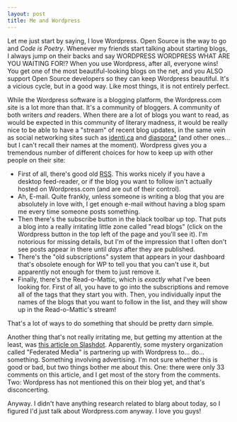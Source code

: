 ```yaml
---
layout: post
title: Me and Wordpress
---
```


Let me just start by saying, I love Wordpress. Open Source is the way to go and *Code is Poetry*. Whenever my friends start talking about starting blogs, I always jump on their backs and say WORDPRESS WORDPRESS WHAT ARE YOU WAITING FOR!? When you use Wordpress, after all, everyone wins! You get one of the most beautiful-looking blogs on the net, and you ALSO support Open Source developers so they can keep Wordpress beautiful. It's a vicious cycle, but in a good way. Like most things, it is not entirely perfect.

While the Wordpress software is a blogging platform, the Wordpress.com site is a lot more than that. It's a community of bloggers. A community of both writers *and* readers. When there are a lot of blogs you want to read, as would be expected in this community of literary madness, it would be really nice to be able to have a "stream" of recent blog updates, in the same vein as social networking sites such as [identi.ca](https://identi.ca) and [diaspora*](https://joindiaspora.com/) (and other ones... but I can't recall their names at the moment). Wordpress gives you a tremendous number of different choices for how to keep up with other people on their site:

 * First of all, there's good old [RSS](https://secure.wikimedia.org/wikipedia/en/wiki/RSS). This works nicely if you have a desktop feed-reader, or if the blog you want to follow isn't actually hosted on Wordpress.com (and are out of their control).
 * Ah, E-mail. Quite frankly, unless someone is writing a blog that you are absolutely in love with, I get enough e-mail without having a blog spam me every time someone posts something.
 * Then there's the subscribe button in the black toolbar up top. That puts a blog into a really irritating little zone called "read blogs" (click on the Wordpress button in the top left of the page and you'll see it). I'm notorious for missing details, but I'm of the impression that I often don't see posts appear in there until *days* after they are published.
 * There's the "old subscriptions" system that appears in your dashboard that's obsolete enough for WP to tell you that you can't use it, but apparently not enough for them to just remove it.
 * Finally, there's the Read-o-Mattic, which is *exactly* what I've been looking for. First of all, you have to go into the subscriptions and remove all of the tags that they start you with. Then, you individually input the names of the blogs that you want to follow in the list, and they will show up in the Read-o-Mattic's stream!

That's a lot of ways to do something that should be pretty darn simple.

Another thing that's not really irritating me, but getting my attention at the least, was [this article on Slashdot](http://news.slashdot.org/story/11/10/19/2258227/federated-media-lands-wordpresscom-deal). Apparently, some mystery organization called "Federated Media" is partnering up with Wordpress to... do... something. Something involving advertising. I'm not sure whether this is good or bad, but two things bother me about this. One: there were only 33 comments on this article, and I get most of the story from the comments. Two: Wordpress has not mentioned this on their blog yet, and that's disconcerting.

Anyway. I didn't have anything research related to blarg about today, so I figured I'd just talk about Wordpress.com anyway. I love you guys!
